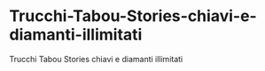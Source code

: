 # Trucchi-Tabou-Stories-chiavi-e-diamanti-illimitati
Trucchi Tabou Stories chiavi e diamanti illimitati
